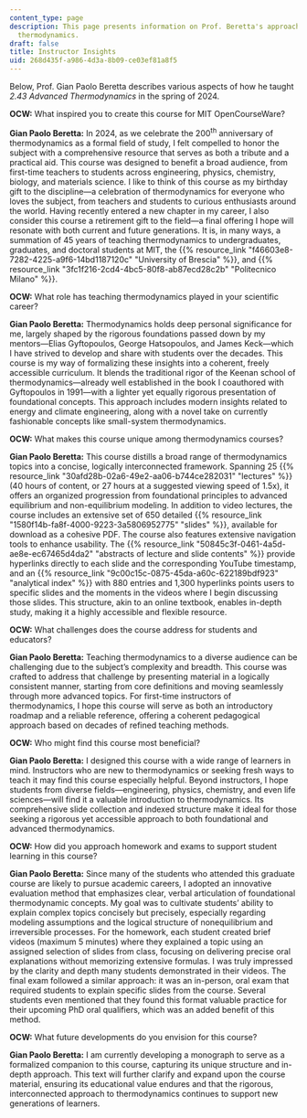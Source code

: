 ```yaml
---
content_type: page
description: This page presents information on Prof. Beretta's approach to teaching
  thermodynamics.
draft: false
title: Instructor Insights
uid: 268d435f-a986-4d3a-8b09-ce03ef81a8f5
---
```

Below, Prof. Gian Paolo Beretta describes various aspects of how he taught *2.43 Advanced Thermodynamics* in the spring of 2024.

**OCW:** What inspired you to create this course for MIT OpenCourseWare?

**Gian Paolo Beretta:** In 2024, as we celebrate the 200<sup>th</sup> anniversary of thermodynamics as a formal field of study, I felt compelled to honor the subject with a comprehensive resource that serves as both a tribute and a practical aid. This course was designed to benefit a broad audience, from first-time teachers to students across engineering, physics, chemistry, biology, and materials science. I like to think of this course as my birthday gift to the discipline—a celebration of thermodynamics for everyone who loves the subject, from teachers and students to curious enthusiasts around the world. Having recently entered a new chapter in my career, I also consider this course a retirement gift to the field—a final offering I hope will resonate with both current and future generations. It is, in many ways, a summation of 45 years of teaching thermodynamics to undergraduates, graduates, and doctoral students at MIT, the {{% resource_link "f46603e8-7282-4225-a9f6-14bd1187120c" "University of Brescia" %}}, and {{% resource_link "3fc1f216-2cd4-4bc5-80f8-ab87ecd28c2b" "Politecnico Milano" %}}.

**OCW:** What role has teaching thermodynamics played in your scientific career?

**Gian Paolo Beretta:** Thermodynamics holds deep personal significance for me, largely shaped by the rigorous foundations passed down by my mentors—Elias Gyftopoulos, George Hatsopoulos, and James Keck—which I have strived to develop and share with students over the decades. This course is my way of formalizing these insights into a coherent, freely accessible curriculum. It blends the traditional rigor of the Keenan school of thermodynamics—already well established in the book I coauthored with Gyftopoulos in 1991—with a lighter yet equally rigorous presentation of foundational concepts. This approach includes modern insights related to energy and climate engineering, along with a novel take on currently fashionable concepts like small-system thermodynamics.

**OCW:** What makes this course unique among thermodynamics courses?

**Gian Paolo Beretta:** This course distills a broad range of thermodynamics topics into a concise, logically interconnected framework. Spanning 25 {{% resource_link "30afd28b-02a6-49e2-aa06-b744ce282031" "lectures" %}} (40 hours of content, or 27 hours at a suggested viewing speed of 1.5x), it offers an organized progression from foundational principles to advanced equilibrium and non-equilibrium modeling. In addition to video lectures, the course includes an extensive set of 650 detailed {{% resource_link "1580f14b-fa8f-4000-9223-3a5806952775" "slides" %}}, available for download as a cohesive PDF. The course also features extensive navigation tools to enhance usability. The {{% resource_link "50845c3f-0461-4a5d-ae8e-ec67465d4da2" "abstracts of lecture and slide contents" %}} provide hyperlinks directly to each slide and the corresponding YouTube timestamp, and an {{% resource_link "9c00c15c-0875-45da-a60c-622189bdf923" "analytical index" %}} with 880 entries and 1,300 hyperlinks points users to specific slides and the moments in the videos where I begin discussing those slides. This structure, akin to an online textbook, enables in-depth study, making it a highly accessible and flexible resource.

**OCW:** What challenges does the course address for students and educators?

**Gian Paolo Beretta:** Teaching thermodynamics to a diverse audience can be challenging due to the subject’s complexity and breadth. This course was crafted to address that challenge by presenting material in a logically consistent manner, starting from core definitions and moving seamlessly through more advanced topics. For first-time instructors of thermodynamics, I hope this course will serve as both an introductory roadmap and a reliable reference, offering a coherent pedagogical approach based on decades of refined teaching methods.

**OCW:** Who might find this course most beneficial?

**Gian Paolo Beretta:** I designed this course with a wide range of learners in mind. Instructors who are new to thermodynamics or seeking fresh ways to teach it may find this course especially helpful. Beyond instructors, I hope students from diverse fields—engineering, physics, chemistry, and even life sciences—will find it a valuable introduction to thermodynamics. Its comprehensive slide collection and indexed structure make it ideal for those seeking a rigorous yet accessible approach to both foundational and advanced thermodynamics.

**OCW:** How did you approach homework and exams to support student learning in this course?

**Gian Paolo Beretta:** Since many of the students who attended this graduate course are likely to pursue academic careers, I adopted an innovative evaluation method that emphasizes clear, verbal articulation of foundational thermodynamic concepts. My goal was to cultivate students’ ability to explain complex topics concisely but precisely, especially regarding modeling assumptions and the logical structure of nonequilibrium and irreversible processes. For the homework, each student created brief videos (maximum 5 minutes) where they explained a topic using an assigned selection of slides from class, focusing on delivering precise oral explanations without memorizing extensive formulas. I was truly impressed by the clarity and depth many students demonstrated in their videos. The final exam followed a similar approach: it was an in-person, oral exam that required students to explain specific slides from the course. Several students even mentioned that they found this format valuable practice for their upcoming PhD oral qualifiers, which was an added benefit of this method.

**OCW:** What future developments do you envision for this course?

**Gian Paolo Beretta:** I am currently developing a monograph to serve as a formalized companion to this course, capturing its unique structure and in-depth approach. This text will further clarify and expand upon the course material, ensuring its educational value endures and that the rigorous, interconnected approach to thermodynamics continues to support new generations of learners.